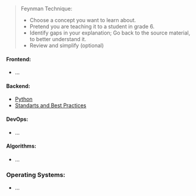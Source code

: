 > Feynman Technique:
> - Choose a concept you want to learn about.
> - Pretend you are teaching it to a student in grade 6.
> - Identify gaps in your explanation; Go back to the source material, to better understand it.
> - Review and simplify (optional)

#### Frontend:
  - ...
  
#### Backend:
  - [Python](backend/python.md)
  - [Standarts and Best Practices]()  

#### DevOps:
  - ...
 
#### Algorithms:
  - ...

### Operating Systems:
  - ...
